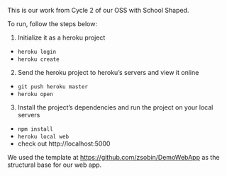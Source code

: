 This is our work from Cycle 2 of our OSS with School Shaped. 


To run, follow the steps below:

1. Initialize it as a heroku project
  - `heroku login`
  - `heroku create`

2. Send the heroku project to heroku’s servers and view it online
  - `git push heroku master`
  - `heroku open`

3. Install the project’s dependencies and run the project on your local servers
  - `npm install`
  - `heroku local web`
  - check out http://localhost:5000

We used the template at https://github.com/zsobin/DemoWebApp as the structural base for our web app.
